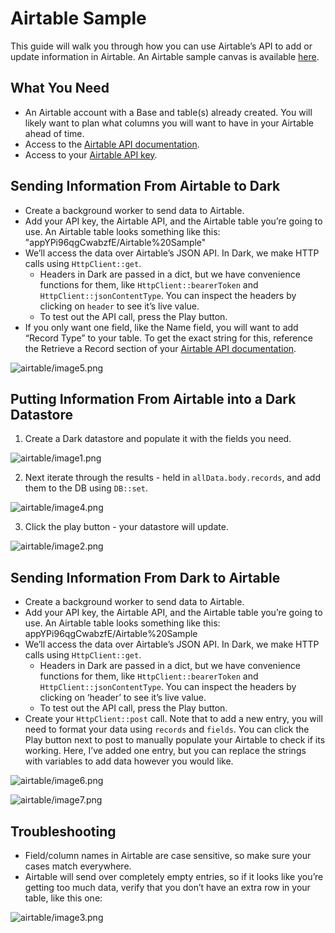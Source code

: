 # Airtable Sample

This guide will walk you through how you can use Airtable’s API to add or update
information in Airtable. An Airtable sample canvas is available
[here](https://darklang.com/a/sample-airtable).

## What You Need

- An Airtable account with a Base and table(s) already created. You will likely
  want to plan what columns you will want to have in your Airtable ahead of
  time.
- Access to the [Airtable API documentation](https://airtable.com/api).
- Access to your [Airtable API key](https://airtable.com/account).

## Sending Information From Airtable to Dark

- Create a background worker to send data to Airtable.
- Add your API key, the Airtable API, and the Airtable table you’re going to
  use. An Airtable table looks something like this:
  "appYPi96qgCwabzfE/Airtable%20Sample"
- We’ll access the data over Airtable’s JSON API. In Dark, we make HTTP calls
  using `HttpClient::get`.
  - Headers in Dark are passed in a dict, but we have convenience functions for
    them, like `HttpClient::bearerToken` and `HttpClient::jsonContentType`. You
    can inspect the headers by clicking on `header` to see it’s live value.
  - To test out the API call, press the Play button.
- If you only want one field, like the Name field, you will want to add “Record
  Type” to your table. To get the exact string for this, reference the Retrieve
  a Record section of your
  [Airtable API documentation](https://airtable.com/api).

![airtable/image5.png](/img/tutorials/airtable/image5.png)

## Putting Information From Airtable into a Dark Datastore

1. Create a Dark datastore and populate it with the fields you need.

![airtable/image1.png](/img/tutorials/airtable/image1.png)

2. Next iterate through the results - held in `allData.body.records`, and add
   them to the DB using `DB::set`.

![airtable/image4.png](/img/tutorials/airtable/image4.png)

3. Click the play button - your datastore will update.

![airtable/image2.png](/img/tutorials/airtable/image2.png)

## Sending Information From Dark to Airtable

- Create a background worker to send data to Airtable.
- Add your API key, the Airtable API, and the Airtable table you’re going to
  use. An Airtable table looks something like this:
  appYPi96qgCwabzfE/Airtable%20Sample
- We’ll access the data over Airtable’s JSON API. In Dark, we make HTTP calls
  using `HttpClient::get`.
  - Headers in Dark are passed in a dict, but we have convenience functions for
    them, like `HttpClient::bearerToken` and `HttpClient::jsonContentType`. You
    can inspect the headers by clicking on ‘header’ to see it’s live value.
  - To test out the API call, press the Play button.
- Create your `HttpClient::post` call. Note that to add a new entry, you will
  need to format your data using `records` and `fields`. You can click the Play
  button next to post to manually populate your Airtable to check if its
  working. Here, I’ve added one entry, but you can replace the strings with
  variables to add data however you would like.

![airtable/image6.png](/img/tutorials/airtable/image6.png)

![airtable/image7.png](/img/tutorials/airtable/image7.png)

## Troubleshooting

- Field/column names in Airtable are case sensitive, so make sure your cases
  match everywhere.
- Airtable will send over completely empty entries, so if it looks like you’re
  getting too much data, verify that you don’t have an extra row in your table,
  like this one:

![airtable/image3.png](/img/tutorials/airtable/image3.png)
